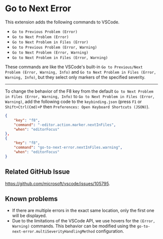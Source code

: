 # Go to Next Error

This extension adds the following commands to VSCode.

- `Go to Previous Problem (Error)`
- `Go to Next Problem (Error)`
- `Go to Next Problem in Files (Error)`
- `Go to Previous Problem (Error, Warning)`
- `Go to Next Problem (Error, Warning)`
- `Go to Next Problem in Files (Error, Warning)`

These commands are like the VSCode's built-in `Go to Previous/Next Problem (Error, Warning, Info)` and `Go to Next Problem in Files (Error, Warning, Info)`, but they select only markers of the specified severity.

---

To change the behavior of the F8 key from the default `Go to Next Problem in Files (Error, Warning, Info)` to `Go to Next Problem in Files (Error, Warning)`, add the following code to the `keybinding.json` (press `F1` or `Shift+Ctrl(Cmd)+P` then `Preferences: Open Keyboard Shortcuts (JSON)`).

```json
{
    "key": "f8",
    "command": "-editor.action.marker.nextInFiles",
    "when": "editorFocus"
},
{
    "key": "f8",
    "command": "go-to-next-error.nextInFiles.warning",
    "when": "editorFocus"
}
```

## Related GitHub Issue
https://github.com/microsoft/vscode/issues/105795.

## Known problems
- If there are multiple errors in the exact same location, only the first one will be displayed.
- Due to the limitations of the VSCode API, we use hovers for the `(Error, Warning)` commands. This behavior can be modified using the `go-to-next-error.multiSeverityHandlingMethod` configuration.
